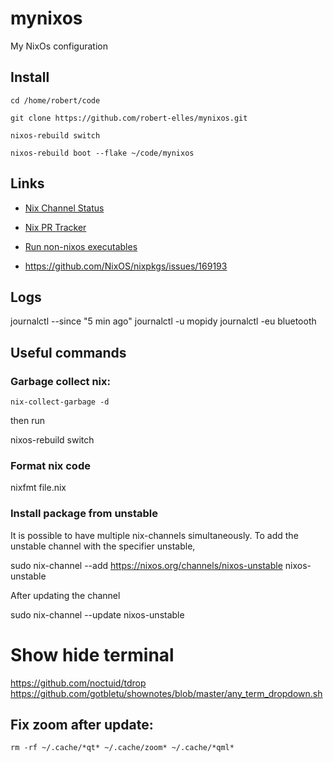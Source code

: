 # mynixos
My NixOs configuration

## Install

`cd /home/robert/code`

`git clone https://github.com/robert-elles/mynixos.git`

`nixos-rebuild switch`

`nixos-rebuild boot --flake ~/code/mynixos`


## Links
- [Nix Channel Status](https://status.nixos.org/)
- [Nix PR Tracker](https://nixpk.gs/pr-tracker.html?pr=151023)
- [Run non-nixos executables](https://unix.stackexchange.com/questions/522822/different-methods-to-run-a-non-nixos-executable-on-nixos)

- https://github.com/NixOS/nixpkgs/issues/169193

## Logs

journalctl --since "5 min ago"
journalctl -u mopidy
journalctl -eu bluetooth

## Useful commands

### Garbage collect nix:

`nix-collect-garbage -d`

then run

nixos-rebuild switch


### Format nix code

nixfmt file.nix

### Install package from unstable

It is possible to have multiple nix-channels simultaneously. To add the unstable channel with the specifier unstable,

sudo nix-channel --add https://nixos.org/channels/nixos-unstable nixos-unstable

After updating the channel

sudo nix-channel --update nixos-unstable


# Show hide terminal
https://github.com/noctuid/tdrop
https://github.com/gotbletu/shownotes/blob/master/any_term_dropdown.sh


## Fix zoom after update:

`rm -rf ~/.cache/*qt* ~/.cache/zoom* ~/.cache/*qml*`
